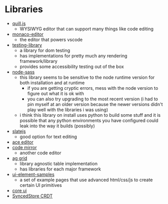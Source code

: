 # Libraries

- [quill.js](https://github.com/quilljs/quill/blob/develop/docs/guides/why-quill.md)
  - WYSIWYG editor that can support many things like code editing
- [monaco-editor](https://microsoft.github.io/monaco-editor/index.html)
  - the editor that powers vscode
- [testing-library](https://testing-library.com/)
  - a library for dom testing
  - has implementations for pretty much any rendering framework/library
  - provides some accessibility testing out of the box
- [node-sass](https://github.com/sass/node-sass)
  - this library seems to be sensitive to the node runtime version for both installation and at runtime
    - if you are getting cryptic errors, mess with the node version to figure out what it is ok with
    - you can also try upgrading to the most recent version (i had to pin myself at an older version because the newer versions didn't play well with the libraries i was using)
  - i think this library on install uses python to build some stuff and it is possible that any python environments you have configured could leak into the way it builds (possibly)
- [slatejs](https://www.slatejs.org/examples/richtext)
  - good option for text editing
- [ace editor](https://ace.c9.io/)
- [code mirror](https://codemirror.net/)
  - another code editor
- [ag grid](https://www.ag-grid.com/)
  - library agnostic table implementation
  - has libraries for each major framework
- [ui-element-samples](https://github.com/GoogleChromeLabs/ui-element-samples)
  - a set of example pages that use advanced html/css/js to create certain UI primitives
- [core ui](https://coreui.io/)
- [SyncedStore CRDT](https://github.com/YousefED/SyncedStore)
